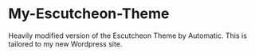 # My-Escutcheon-Theme
Heavily modified version of the Escutcheon Theme by Automatic.  This is tailored to my new Wordpress site.

